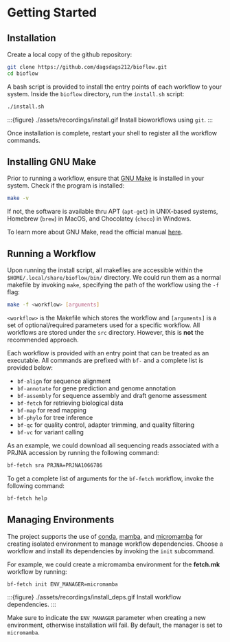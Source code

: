# Getting Started

## Installation

Create a local copy of the github repository:
```bash
git clone https://github.com/dagsdags212/bioflow.git
cd bioflow
```

A bash script is provided to install the entry points of each workflow to your system. Inside the `bioflow` directory, run the `install.sh` script:
```bash
./install.sh
```

:::{figure} ./assets/recordings/install.gif
Install bioworkflows using `git`.
:::

Once installation is complete, restart your shell to register all the workflow commands.

## Installing GNU Make

Prior to running a workflow, ensure that [GNU Make](https://www.gnu.org/software/make/) is installed in your system. Check if the program is installed:
```bash
make -v
```

If not, the software is available thru APT (`apt-get`) in UNIX-based systems, Homebrew (`brew`) in MacOS, and Chocolatey (`choco`) in Windows.

To learn more about GNU Make, read the official manual [here](https://www.gnu.org/software/make/manual/make.html).

## Running a Workflow

Upon running the install script, all makefiles are accessible within the `$HOME/.local/share/bioflow/bin/` directory. We could run them as a normal makefile by invoking `make`, specifying the path of the workflow using the `-f` flag:
```bash
make -f <workflow> [arguments]
```

`<workflow>` is the Makefile which stores the workflow and `[arguments]` is a set of optional/required parameters used for a specific workflow. All workflows are stored under the `src` directory. However, this is **not** the recommended approach.

Each workflow is provided with an entry point that can be treated as an executable. All commands are prefixed with `bf-` and a complete list is provided below:

- `bf-align` for sequence alignment
- `bf-annotate` for gene prediction and genome annotation
- `bf-assembly` for sequence assembly and draft genome assessment
- `bf-fetch` for retrieving biological data
- `bf-map` for read mapping
- `bf-phylo` for tree inference
- `bf-qc` for quality control, adapter trimming, and quality filtering
- `bf-vc` for variant calling

As an example, we could download all sequencing reads associated with a PRJNA accession by running the following command:
```bash
bf-fetch sra PRJNA=PRJNA1066786
```

To get a complete list of arguments for the `bf-fetch` workflow, invoke the following command:
```bash
bf-fetch help
```

## Managing Environments

The project supports the use of [conda](https://docs.conda.io/projects/conda/en/latest/user-guide/getting-started.html), [mamba](https://mamba.readthedocs.io/en/latest/user_guide/mamba.html), and [micromamba](https://mamba.readthedocs.io/en/latest/user_guide/micromamba.html) for creating isolated environment to manage workflow dependencies. Choose a workflow and install its dependencies by invoking the `init` subcommand.

For example, we could create a micromamba environment for the **fetch.mk** workflow by running:
```bash
bf-fetch init ENV_MANAGER=micromamba
```

:::{figure} ./assets/recordings/install_deps.gif
Install workflow dependencies.
:::

Make sure to indicate the `ENV_MANAGER` parameter when creating a new environment, otherwise installation will fail. By default, the manager is set to `micromamba`.
